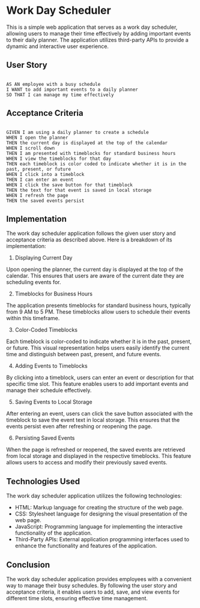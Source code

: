 # Work Day Scheduler

This is a simple web application that serves as a work day scheduler, allowing users to manage their time effectively by adding important events to their daily planner. The application utilizes third-party APIs to provide a dynamic and interactive user experience.

## User Story

```

AS AN employee with a busy schedule
I WANT to add important events to a daily planner
SO THAT I can manage my time effectively
```

## Acceptance Criteria

```

GIVEN I am using a daily planner to create a schedule
WHEN I open the planner
THEN the current day is displayed at the top of the calendar
WHEN I scroll down
THEN I am presented with timeblocks for standard business hours
WHEN I view the timeblocks for that day
THEN each timeblock is color coded to indicate whether it is in the past, present, or future
WHEN I click into a timeblock
THEN I can enter an event
WHEN I click the save button for that timeblock
THEN the text for that event is saved in local storage
WHEN I refresh the page
THEN the saved events persist

```

## Implementation

The work day scheduler application follows the given user story and acceptance criteria as described above. Here is a breakdown of its implementation:

1. Displaying Current Day

Upon opening the planner, the current day is displayed at the top of the calendar. This ensures that users are aware of the current date they are scheduling events for.

2. Timeblocks for Business Hours

The application presents timeblocks for standard business hours, typically from 9 AM to 5 PM. These timeblocks allow users to schedule their events within this timeframe.

3. Color-Coded Timeblocks

Each timeblock is color-coded to indicate whether it is in the past, present, or future. This visual representation helps users easily identify the current time and distinguish between past, present, and future events.

4. Adding Events to Timeblocks

By clicking into a timeblock, users can enter an event or description for that specific time slot. This feature enables users to add important events and manage their schedule effectively.

5. Saving Events to Local Storage

After entering an event, users can click the save button associated with the timeblock to save the event text in local storage. This ensures that the events persist even after refreshing or reopening the page.

6. Persisting Saved Events

When the page is refreshed or reopened, the saved events are retrieved from local storage and displayed in the respective timeblocks. This feature allows users to access and modify their previously saved events.

## Technologies Used

The work day scheduler application utilizes the following technologies:

- HTML: Markup language for creating the structure of the web page.
- CSS: Stylesheet language for designing the visual presentation of the web page.
- JavaScript: Programming language for implementing the interactive functionality of the application.
- Third-Party APIs: External application programming interfaces used to enhance the functionality and features of the application.

## Conclusion

The work day scheduler application provides employees with a convenient way to manage their busy schedules. By following the user story and acceptance criteria, it enables users to add, save, and view events for different time slots, ensuring effective time management.